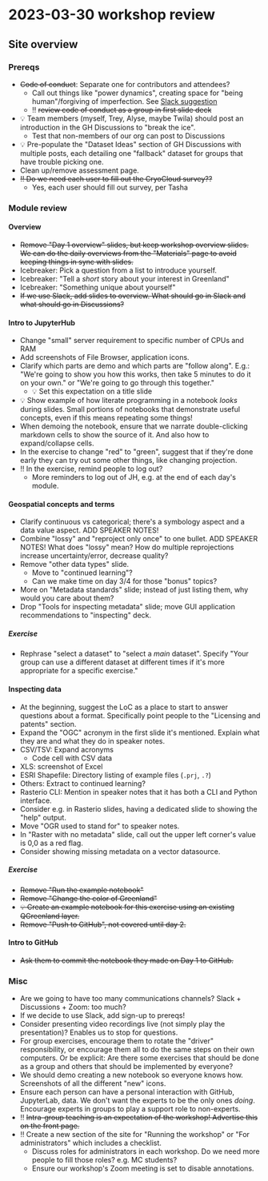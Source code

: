 # 2023-03-30 workshop review

## Site overview

### Prereqs

* ~~Code of conduct~~: Separate one for contributors and attendees?
    * Call out things like "power dynamics", creating space for "being human"/forgiving
      of imperfection. See [Slack
      suggestion](https://nsidc.slack.com/archives/CRB96FG68/p1680214782923999)
    * ‼️ ~~review code of conduct as a group in first slide deck~~
* 💡 Team members (myself, Trey, Alyse, maybe Twila) should post an introduction in the
  GH Discussions to "break the ice".
    * Test that non-members of our org can post to Discussions
* 💡 Pre-populate the "Dataset Ideas" section of GH Discussions with multiple posts,
  each detailing one "fallback" dataset for groups that have trouble picking one.
* Clean up/remove assessment page.
* ~~‼️ Do we need each user to fill out the CryoCloud survey??~~
    * Yes, each user should fill out survey, per Tasha


### Module review

#### Overview

* ~~Remove "Day 1 overview" slides, but keep workshop overview slides. We can do the daily
  overviews from the "Materials" page to avoid keeping things in sync with slides.~~
* Icebreaker: Pick a question from a list to introduce yourself.
* Icebreaker: "Tell a _short_ story about your interest in Greenland"
* Icebreaker: "Something unique about yourself"
* ~~If we use Slack, add slides to overview. What should go in Slack and what should go in
  Discussions?~~


#### Intro to JupyterHub

* Change "small" server requirement to specific number of CPUs and RAM
* Add screenshots of File Browser, application icons.
* Clarify which parts are demo and which parts are "follow along". E.g.: "We're going to
  show you how this works, then take 5 minutes to do it on your own." or "We're going
  to go through this together."
    * 💡 Set this expectation on a title slide
* 💡 Show example of how literate programming in a notebook _looks_ during slides. Small
  portions of notebooks that demonstrate useful concepts, even if this means repeating
  some things!
* When demoing the notebook, ensure that we narrate double-clicking markdown cells to
  show the source of it. And also how to expand/collapse cells.
* In the exercise to change "red" to "green", suggest that if they're done early they
  can try out some other things, like changing projection.
* ‼️ In the exercise, remind people to log out?
    * More reminders to log out of JH, e.g. at the end of each day's module.


#### Geospatial concepts and terms

* Clarify continuous vs categorical; there's a symbology aspect and a data value aspect.
  ADD SPEAKER NOTES!
* Combine "lossy" and "reproject only once" to one bullet. ADD SPEAKER NOTES! What does
  "lossy" mean? How do multiple reprojections increase uncertainty/error, decrease
  quality?
* Remove "other data types" slide.
    * Move to "continued learning"?
    * Can we make time on day 3/4 for those "bonus" topics?
* More on "Metadata standards" slide; instead of just listing them, why would you care
  about them?
* Drop "Tools for inspecting metadata" slide; move GUI application recommendations to
  "inspecting" deck.


##### Exercise

* Rephrase "select a dataset" to "select a _main_ dataset". Specify "Your group can use
  a different dataset at different times if it's more appropriate for a specific
  exercise."


#### Inspecting data

* At the beginning, suggest the LoC as a place to start to answer questions about a
  format. Specifically point people to the "Licensing and patents" section.
* Expand the "OGC" acronym in the first slide it's mentioned. Explain what they are and
  what they do in speaker notes.
* CSV/TSV: Expand acronyms
    * Code cell with CSV data
* XLS: screenshot of Excel
* ESRI Shapefile: Directory listing of example files (`.prj`, `.?`)
* Others: Extract to continued learning?
* Rasterio CLI: Mention in speaker notes that it has both a CLI and Python interface.
* Consider e.g. in Rasterio slides, having a dedicated slide to showing the "help"
  output.
* Move "OGR used to stand for" to speaker notes.
* In "Raster with no metadata" slide, call out the upper left corner's value is 0,0 as a
  red flag.
* Consider showing missing metadata on a vector datasource.


##### Exercise

* ~~Remove "Run the example notebook"~~
* ~~Remove "Change the color of Greenland"~~
* ~~💡 Create an example notebook for this exercise using an existing QGreenland
  layer.~~
* ~~Remove "Push to GitHub", not covered until day 2.~~


#### Intro to GitHub

* ~~Ask them to commit the notebook they made on Day 1 to GitHub.~~


### Misc

* Are we going to have too many communications channels? Slack + Discussions + Zoom: too
  much?
* If we decide to use Slack, add sign-up to prereqs!
* Consider presenting video recordings live (not simply play the presentation)? Enables
  us to stop for questions.
* For group exercises, encourage them to rotate the "driver" responsibility, or
  encourage them all to do the same steps on their own computers. Or be explicit: Are
  there some exercises that should be done as a group and others that should be
  implemented by everyone?
* We should demo creating a new notebook so everyone knows how. Screenshots of all the
  different "new" icons.
* Ensure each person can have a personal interaction with GitHub, JupyterLab, data. We
  don't want the experts to be the only ones _doing_. Encourage experts in groups to
  play a support role to non-experts.
* ‼️ ~~Intra-group teaching is an expectation of the workshop! Advertise this on the front
  page.~~
* ‼️ Create a new section of the site for "Running the workshop" or "For
  administrators" which includes a checklist.
    * Discuss roles for administrators in each workshop. Do we need more people to
      fill those roles? e.g. MC students?
    * Ensure our workshop's Zoom meeting is set to disable annotations.
